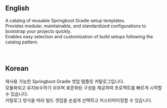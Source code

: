 ## English
A catalog of reusable Springboot Gradle setup templates.<br>
Provides modular, maintainable, and standardized configurations to bootstrap your projects quickly.<br>
Enables easy selection and customization of build setups following the catalog pattern.<br><br><br>

## Korean
재사용 가능한 Springboot Gradle 셋업 템플릿 카탈로그입니다.<br>
모듈화되고 유지보수하기 쉬우며 표준화된 구성을 제공하여 프로젝트를 빠르게 시작할 수 있습니다.<br>
카탈로그 방식을 따라 빌드 셋업을 손쉽게 선택하고 커스터마이징할 수 있습니다.
